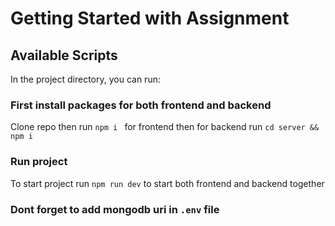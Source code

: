 # Getting Started with Assignment

## Available Scripts

In the project directory, you can run:

### First install packages for both frontend and backend

Clone repo then run `npm i ` for frontend then for backend run `cd server && npm i`

### Run project

To start project run `npm run dev` to start both frontend and backend together

### Dont forget to add mongodb uri in `.env` file
